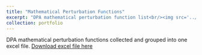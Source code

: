 ```yaml
---
title: "Mathematical Perturbation Functions"
excerpt: "DPA mathematical perturbation function list<br/><img src='../images/mathematical_perturbations.png'>"
collection: portfolio
---
```


DPA mathematical perturbation functions collected and grouped into one excel file. 
[Download excel file here](https://github.com/phoenixml/roadmap.github.io/blob/master/files/Mathematical_Perturbation_Functions.xlsx?raw=true')
